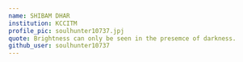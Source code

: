 ```yaml
---
name: SHIBAM DHAR
institution: KCCITM
profile_pic: soulhunter10737.jpj
quote: Brightness can only be seen in the presemce of darkness.
github_user: soulhunter10737
---
```

